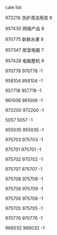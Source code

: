 cate list

972219 洗护清洁用具 9

957430 网络产品 8

970775 新鲜水果 8

957347 居室电器 7

957428 电脑整机 9

970778 970778 -1

958104 958104 -1

957718 957718 -1

961006 961006 -1

972200 972200 -1

5057 5057 -1

955035 955035 -1

975703 975703 -1

975701 975701 -1

975702 975702 -1

975707 975707 -1

975708 975708 -1

975709 975709 -1

975706 975706 -1

975705 975705 -1

970776 970776 -1

969032 969032 -1

